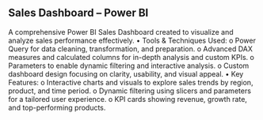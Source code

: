 Sales Dashboard – Power BI
-----------------------------
A comprehensive Power BI Sales Dashboard created to visualize and analyze sales performance effectively.
•	Tools & Techniques Used:
    o	Power Query for data cleaning, transformation, and preparation.
    o	Advanced DAX measures and calculated columns for in-depth analysis and custom KPIs.
    o	Parameters to enable dynamic filtering and interactive analysis.
    o	Custom dashboard design focusing on clarity, usability, and visual appeal.
•	Key Features:
    o	Interactive charts and visuals to explore sales trends by region, product, and time period.
    o	Dynamic filtering using slicers and parameters for a tailored user experience.
    o	KPI cards showing revenue, growth rate, and top-performing products.


